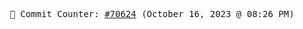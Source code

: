 <p align="center">
    <samp>
        📮 Commit Counter: <a href="https://github.com/Javascript-void0/Javascript-void0/commits/main">#70624</a> (October 16, 2023 @ 08:26 PM)
    </samp>
</p>